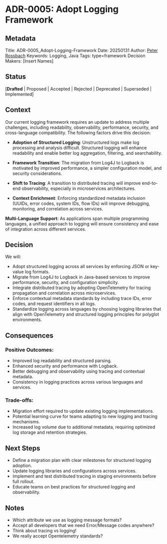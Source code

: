# ADR-0005: Adopt Logging Framework

## Metadata

Title:  ADR-0005_Adopt-Logging-Framework
Date:   20250131
Author: [Peter Rossbach](mailto://peter.rossbach@bee42.com)
Keywords: Logging, Java
Tags: type=framework
Decision Makers: [Insert Names]

## Status

[__Drafted__ | Proposed | Accepted | Rejected | Deprecated | Superseded | Implemented]

## Context

Our current logging framework requires an update to address multiple challenges, including readability, observability, performance, security, and cross-language compatibility. The following factors drive this decision:

* __Adoption of Structured Logging__: Unstructured logs make log processing and analysis difficult. Structured logging will enhance readability and enable better log aggregation, filtering, and searchability.

* __Framework Transition__: The migration from Log4J to Logback is motivated by improved performance, a simpler configuration model, and security considerations.

* __Shift to Tracing__: A transition to distributed tracing will improve end-to-end observability, especially in microservices architectures.

* __Context Enrichment__: Enforcing standardized metadata inclusion (UUIDs, error codes, system IDs, flow IDs) will improve debugging, monitoring, and correlation across services.

__Multi-Language Support__: As applications span multiple programming languages, a unified approach to logging will ensure consistency and ease of integration across different services.

## Decision

We will:

* Adopt structured logging across all services by enforcing JSON or key-value log formats.
* Migrate from Log4J to Logback in Java-based services to improve performance, security, and configuration simplicity.
* Integrate distributed tracing by adopting OpenTelemetry for tracing propagation and correlation across microservices.
* Enforce contextual metadata standards by including trace IDs, error codes, and request identifiers in all logs.
* Standardize logging across languages by choosing logging libraries that align with OpenTelemetry and structured logging principles for polyglot environments.

## Consequences

### Positive Outcomes:

* Improved log readability and structured parsing.
* Enhanced security and performance with Logback.
* Better debugging and observability using tracing and contextual metadata.
* Consistency in logging practices across various languages and services.

### Trade-offs:

* Migration effort required to update existing logging implementations.
* Potential learning curve for teams adapting to new logging and tracing mechanisms.
* Increased log volume due to additional metadata, requiring optimized log storage and retention strategies.

## Next Steps

* Define a migration plan with clear milestones for structured logging adoption.
* Update logging libraries and configurations across services.
* Implement and test distributed tracing in staging environments before full rollout.
* Educate teams on best practices for structured logging and observability.

## Notes

* Which attribute we use as logging message formats?
* Accept all developers that we need Error/Message codes anywhere?
* Think about tracing vs logging!
* We really accept Opentelemetry standards?


